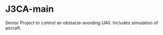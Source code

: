 J3CA-main
=========
Senior Project to control an obstacle-avoiding UAV. Includes simulation of aircraft.

